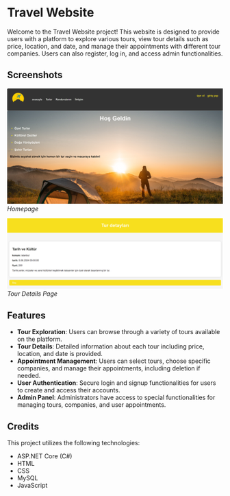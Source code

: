 # Travel Website

Welcome to the Travel Website project! This website is designed to provide users with a platform to explore various tours, view tour details such as price, location, and date, and manage their appointments with different tour companies. Users can also register, log in, and access admin functionalities.

## Screenshots

![Homepage](screenshots/homepage.png)
*Homepage*

![Tour Details](screenshots/detail.png)
*Tour Details Page*

## Features

- **Tour Exploration**: Users can browse through a variety of tours available on the platform.
- **Tour Details**: Detailed information about each tour including price, location, and date is provided.
- **Appointment Management**: Users can select tours, choose specific companies, and manage their appointments, including deletion if needed.
- **User Authentication**: Secure login and signup functionalities for users to create and access their accounts.
- **Admin Panel**: Administrators have access to special functionalities for managing tours, companies, and user appointments.


## Credits

This project utilizes the following technologies:

- ASP.NET Core (C#)
- HTML
- CSS
- MySQL
- JavaScript
